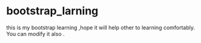 # bootstrap_larning
this is my bootstrap learning ,hope it will help other to learning comfortably. You can modify it also .
